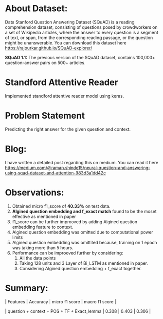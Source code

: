 # About Dataset:
Data Stanford Question Answering Dataset (SQuAD) is a reading comprehension dataset, consisting of questions posed by crowdworkers on a set of Wikipedia articles, where the answer to every question is a segment of text, or span, from the corresponding reading passage, or the question might be unanswerable. You can download this dataset here https://rajpurkar.github.io/SQuAD-explorer/

**SQuAD 1.1:** The previous version of the SQuAD dataset, contains 100,000+ question-answer pairs on 500+ articles.

# Standford Attentive Reader
Implemented standford attentive reader model using keras.

# Problem Statement
Predicting the right answer for the given question and context.

# Blog:
I have written a detailed post regarding this on medium. You can read it here https://medium.com/@raman.shinde15/neural-question-and-answering-using-sqad-dataset-and-attention-983d3a1dd42c


# Observations:
1. Obtained micro f1_score of **40.33%** on test data.
2. **Algined question embedding and f_exact match** found to be the moset effective as mentioned in paper
3. f1_score can be further improoved by adding Algined question embedding feature to context.
4. Algined question embedding was omitted due to computational power limits
5. Algined question embedding was omittited because, training on 1 epoch was taking more than 5 hours.
6. Performance can be improoved further by considering:
    1. All the data points 
    2. Taking 128 units and 3 Layer of Bi_LSTM as mentioned in paper.
    3. Considering Algined question embedding + f_exact together.
   

# Summary:
 
 |                   Features                  | Accuracy | micro f1 score | macro f1 score |
 
 | question + context + POS + TF + Exact_lemma |  0.308   |     0.403      |     0.306      |
 
